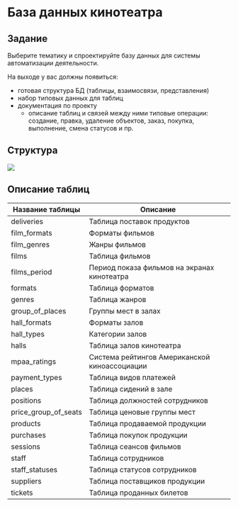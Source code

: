 # База данных кинотеатра

## Задание
Выберите тематику и спроектируйте базу данных для системы автоматизации деятельности.

На выходе у вас должны появиться:

* готовая структура БД (таблицы, взаимосвязи, представления)
* набор типовых данных для таблиц
* документация по проекту
	* описание таблиц и связей между ними
типовые операции: создание, правка, удаление объектов, заказ, покупка, выполнение, смена статусов и пр.

## Структура
![](https://gitlab.com/xitowzys-isu-laboratory-work/fourth-semester/databases/cinema-database/-/raw/master/raw/Structure.svg)

## Описание таблиц
| Название таблицы | Описание |
| ------ | ------ |
| deliveries | Таблица поставок продуктов |
| film\_formats | Форматы фильмов |
| film\_genres | Жанры фильмов |
| films | Таблица фильмов |
| films\_period | Период показа фильмов на экранах кинотеатра |
| formats | Таблица форматов |
| genres | Таблица жанров |
| group\_of\_places | Группы мест в залах |
| hall\_formats | Форматы залов |
| hall\_types | Категории залов |
| halls | Таблица залов кинотеатра |
| mpaa\_ratings | Система рейтингов Американской киноассоциации |
| payment\_types | Таблица видов платежей |
| places | Таблица сидений в зале |
| positions | Таблица должностей сотрудников|
| price\_group\_of\_seats | Таблица ценовые группы мест |
| products | Таблица продаваемой продукции  |
| purchases | Таблица покупок продукции |
| sessions | Таблица сеансов фильмов |
| staff | Таблица сотрудников |
| staff\_statuses | Таблица статусов сотрудников |
| suppliers | Таблица поставщиков продукции |
| tickets | Таблица проданных билетов |
